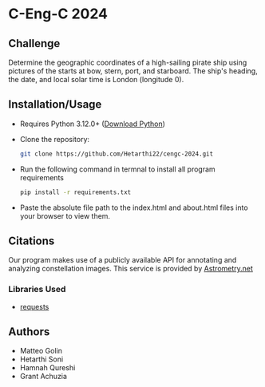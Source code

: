 # C-Eng-C 2024

## Challenge

Determine the geographic coordinates of a high-sailing pirate ship using pictures of the starts at bow, stern, port, and starboard. The ship's heading, the date, and local solar time is London (longitude 0).

## Installation/Usage

- Requires Python 3.12.0+ ([Download Python](https://www.python.org/downloads/))
- Clone the repository:

  ```bash
  git clone https://github.com/Hetarthi22/cengc-2024.git
  ```

- Run the following command in termnal to install all program requirements

  ```bash
  pip install -r requirements.txt
  ```

- Paste the absolute file path to the index.html and about.html files into your browser to view them.

## Citations

Our program makes use of a publicly available API for annotating and analyzing constellation images. This service is
provided by [Astrometry.net][api-site]

### Libraries Used

- [requests](https://docs.python-requests.org/en/latest/index.html)

## Authors

- Matteo Golin
- Hetarthi Soni
- Hamnah Qureshi
- Grant Achuzia

[api-site]: https://nova.astrometry.net/api_help
